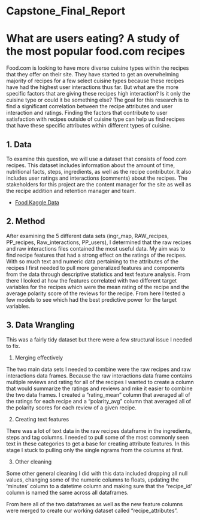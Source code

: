 # Capstone_Final_Report
# What are users eating? A study of the most popular food.com recipes
Food.com is looking to have more diverse cuisine types within the recipes that they offer on their site. They have started to get an overwhelming majority of recipes for a few select cuisine types because these recipes have had the highest user interactions thus far. But what are the more specific factors that are giving these recipes high interaction? Is it only the cuisine type or could it be something else? The goal for this research is to find a significant correlation between the recipe attributes and user interaction and ratings. Finding the factors that contribute to user satisfaction with recipes outside of cuisine type can help us find recipes that have these specific attributes within different types of cuisine.

## 1. Data
To examine this question, we will use a dataset that consists of food.com recipes. This dataset includes information about the amount of time, nutritional facts, steps, ingredients, as well as the recipe contributor. It also includes user ratings and interactions (comments) about the recipes. The stakeholders for this project are the content manager for the site as well as the recipe addition and retention manager and team.
- [Food Kaggle Data](https://www.kaggle.com/datasets/shuyangli94/food-com-recipes-and-user-interactions?select=RAW_recipes.csv)

## 2. Method
After examining the 5 different data sets (ingr_map, RAW_recipes, PP_recipes, Raw_interactions, PP_users), I determined that the raw recipes and raw interactions files contained the most useful data. My aim was to find recipe features that had a strong effect on the ratings of the recipes. With so much text and numeric data pertaining to the attributes of the recipes I first needed to pull more generalized features and components from the data through descriptive statistics and text feature analysis. From there I looked at how the features correlated with two different target variables for the recipes which were the mean rating of the recipe and the average polarity score of the reviews for the recipe. From here I tested a few models to see which had the best predictive power for the target variables.

## 3. Data Wrangling

This was a fairly tidy dataset but there were a few structural issue I needed to fix.
1.	Merging effectively

The two main data sets I needed to combine were the raw recipes and raw interactions data frames. Because the raw interactions data frame contains multiple reviews and rating for all of the recipes I wanted to create a column that would summarize the ratings and reviews and mke it easier to combine the two data frames. I created a “rating_mean” column that averaged all of the ratings for each recipe and a “polarity_avg” column that averaged all of the polarity scores for each review of a given recipe.

2.	Creating text features

There was a lot of text data in the raw recipes dataframe in the ingredients, steps and tag columns. I needed to pull some of the most commonly seen text in these categories to get a base for creating attribute features. In this stage I stuck to pulling only the single ngrams from the columns at first.

3.	Other cleaning

Some other general cleaning I did with this data included dropping all null values, changing some of the numeric columns to floats, updating the ‘minutes’ column to a datetime column and making sure that the “recipe_id’ column is named the same across all dataframes.

From here all of the two dataframes as well as the new feature columns were merged to create our working dataset called “recipe_attributes”.


